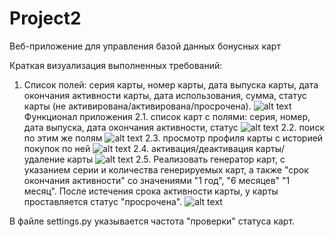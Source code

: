 # Project2
Веб-приложение для управления базой данных бонусных карт

Краткая визуализация выполненных требований:
1. Список полей: серия карты, номер карты, дата выпуска карты, дата окончания активности карты, дата использования, сумма, статус карты (не активирована/активирована/просрочена).
![alt text](https://media.discordapp.net/attachments/726847131582857238/1050541007537717269/image.png?width=1092&height=683)
Функционал приложения
2.1. список карт с полями: серия, номер, дата выпуска, дата окончания активности, статус
![alt text](https://media.discordapp.net/attachments/726847131582857238/1050541007537717269/image.png?width=1092&height=683)
2.2. поиск по этим же полям
![alt text](https://media.discordapp.net/attachments/726847131582857238/1050541008208789574/image.png?width=1089&height=681)
2.3. просмотр профиля карты с историей покупок по ней
![alt text](https://media.discordapp.net/attachments/726847131582857238/1050541008582099014/image.png?width=1089&height=681)
2.4. активация/деактивация карты/удаление карты
![alt text](https://media.discordapp.net/attachments/726847131582857238/1050541007537717269/image.png?width=1089&height=681)
2.5. Реализовать генератор карт, с указанием серии и количества генерируемых карт, а также "срок окончания активности" со значениями "1 год", "6 месяцев" "1 месяц". После истечения срока активности карты, у карты проставляется статус "просрочена".
![alt text](https://media.discordapp.net/attachments/726847131582857238/1050541007856476230/image.png?width=1092&height=683)

В файле settings.py указывается частота "проверки" статуса карт.